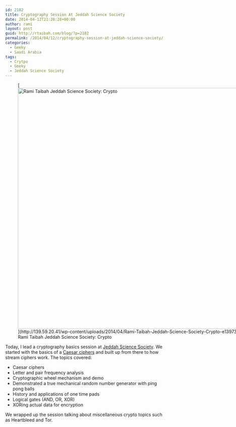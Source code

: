 ```yaml
---
id: 2182
title: Cryptography Session At Jeddah Science Society
date: 2014-04-12T21:28:28+00:00
author: rami
layout: post
guid: http://rtaibah.com/blog/?p=2182
permalink: /2014/04/12/cryptography-session-at-jeddah-science-society/
categories:
  - Geeky
  - Saudi Arabia
tags:
  - Crytpo
  - Geeky
  - Jeddah Science Society
---
```

<figure id="attachment_2183" style="width: 1024px" class="wp-caption aligncenter">[<img src="http://139.59.20.41/wp-content/uploads/2014/04/Rami-Taibah-Jeddah-Science-Society-Crypto-e1397327172263-1024x764.jpeg" alt="Rami Taibah Jeddah Science Society: Crypto" width="1024" height="764" class="size-large wp-image-2183" />](http://139.59.20.41/wp-content/uploads/2014/04/Rami-Taibah-Jeddah-Science-Society-Crypto-e1397327172263.jpeg)<figcaption class="wp-caption-text">Rami Taibah Jeddah Science Society: Crypto</figcaption></figure>
  
Today, I lead a cryptography basics session at [Jeddah Science Society](http://thesciencesociety.com/). We started with the basics of a <a href="http://en.wikipedia.org/wiki/Caesar_cipher" target="_blank">Caesar ciphers</a> and built up from there to how stream ciphers work. The topics covered:

  * Caesar ciphers
  * Letter and pair frequency analysis
  * Cryptographic wheel mechanism and demo
  * Demonstrated a true mechanical random number generator with ping pong balls
  * History and applications of one time pads
  * Logical gates (AND, OR, XOR)
  * XORing actual data for encryption

We wrapped up the session talking about miscellaneous crypto topics such as Heartbleed and Tor.